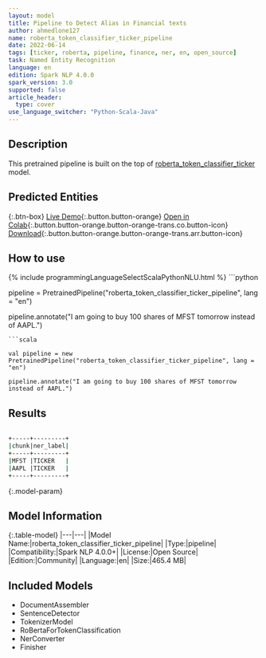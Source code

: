 ```yaml
---
layout: model
title: Pipeline to Detect Alias in Financial texts
author: ahmedlone127
name: roberta_token_classifier_ticker_pipeline
date: 2022-06-14
tags: [ticker, roberta, pipeline, finance, ner, en, open_source]
task: Named Entity Recognition
language: en
edition: Spark NLP 4.0.0
spark_version: 3.0
supported: false
article_header:
  type: cover
use_language_switcher: "Python-Scala-Java"
---
```


## Description

This pretrained pipeline is built on the top of [roberta_token_classifier_ticker](https://nlp.johnsnowlabs.com/2021/12/27/roberta_token_classifier_ticker_en.html) model.

## Predicted Entities



{:.btn-box}
[Live Demo](https://demo.johnsnowlabs.com/public/NER_TICKER/){:.button.button-orange}
[Open in Colab](https://colab.research.google.com/github/JohnSnowLabs/spark-nlp-workshop/blob/master/tutorials/streamlit_notebooks/NER.ipynb){:.button.button-orange.button-orange-trans.co.button-icon}
[Download](https://s3.amazonaws.com/community.johnsnowlabs.com/ahmedlone127/roberta_token_classifier_ticker_pipeline_en_4.0.0_3.0_1655213189311.zip){:.button.button-orange.button-orange-trans.arr.button-icon}

## How to use



<div class="tabs-box" markdown="1">
{% include programmingLanguageSelectScalaPythonNLU.html %}
```python

pipeline = PretrainedPipeline("roberta_token_classifier_ticker_pipeline", lang = "en")

pipeline.annotate("I am going to buy 100 shares of MFST tomorrow instead of AAPL.")
```
```scala

val pipeline = new PretrainedPipeline("roberta_token_classifier_ticker_pipeline", lang = "en")

pipeline.annotate("I am going to buy 100 shares of MFST tomorrow instead of AAPL.")
```
</div>

## Results

```bash

+-----+---------+
|chunk|ner_label|
+-----+---------+
|MFST |TICKER   |
|AAPL |TICKER   |
+-----+---------+
```

{:.model-param}
## Model Information

{:.table-model}
|---|---|
|Model Name:|roberta_token_classifier_ticker_pipeline|
|Type:|pipeline|
|Compatibility:|Spark NLP 4.0.0+|
|License:|Open Source|
|Edition:|Community|
|Language:|en|
|Size:|465.4 MB|

## Included Models

- DocumentAssembler
- SentenceDetector
- TokenizerModel
- RoBertaForTokenClassification
- NerConverter
- Finisher